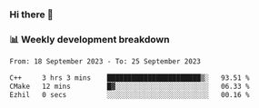 ### Hi there 👋

### 📊 Weekly development breakdown
<!--START_SECTION:waka-->

```txt
From: 18 September 2023 - To: 25 September 2023

C++     3 hrs 3 mins    ███████████████████████▒░   93.51 %
CMake   12 mins         █▓░░░░░░░░░░░░░░░░░░░░░░░   06.33 %
Ezhil   0 secs          ░░░░░░░░░░░░░░░░░░░░░░░░░   00.16 %
```

<!--END_SECTION:waka-->
